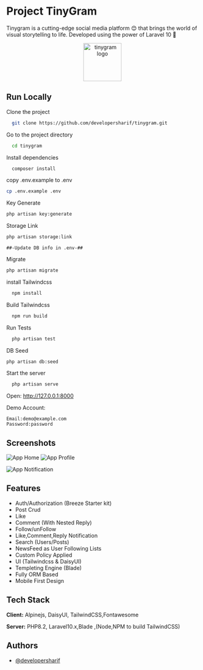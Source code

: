 # Project TinyGram

Tinygram is a cutting-edge social media platform 😊 that brings the world of visual storytelling to life. Developed using the power of Laravel 10 🤗

<p align="center">
<img src="https://i.ibb.co/b1wwxxc/tinygram.png" width="100" alt="tinygram logo" title="TinyGram Logo">
</p>

## Run Locally

Clone the project

```bash
  git clone https://github.com/developersharif/tinygram.git
```

Go to the project directory

```bash
  cd tinygram
```

Install dependencies

```bash
  composer install
```

copy .env.example to .env

```bash
cp .env.example .env
```

Key Generate

```bash
php artisan key:generate
```

Storage Link

```bash
php artisan storage:link
```

`##-Update DB info in .env-##`

Migrate

```bash
php artisan migrate
```

install Tailwindcss

```bash
  npm install
```

Build Tailwindcss

```bash
  npm run build
```

Run Tests

```bash
  php artisan test
```

DB Seed

```bash
php artisan db:seed
```

Start the server

```bash
  php artisan serve
```

Open: http://127.0.0.1:8000

Demo Account:

```
Email:demo@example.com
Password:password
```

## Screenshots

![App Home](https://i.ibb.co/bLbtVrk/tinygram-home.png)
![App Profile](https://i.imgur.com/KYTnA5u.png)

![App Notification](https://i.imgur.com/obY7m32.png)

## Features

-   Auth/Authorization (Breeze Starter kit)
-   Post Crud
-   Like
-   Comment (With Nested Reply)
-   Follow/unFollow
-   Like,Comment,Reply Notification
-   Search (Users/Posts)
-   NewsFeed as User Following Lists
-   Custom Policy Applied
-   UI (Tailwindcss & DaisyUI)
-   Templeting Engine (Blade)
-   Fully ORM Based
-   Mobile First Design

## Tech Stack

**Client:** Alpinejs, DaisyUI, TailwindCSS,Fontawesome

**Server:** PHP8.2, Laravel10.x,Blade ,(Node,NPM to build TailwindCSS)

## Authors

-   [@developersharif](https://www.github.com/developersharif)
